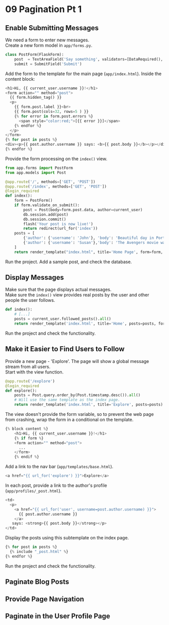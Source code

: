 # 09 Pagination Pt 1

## Enable Submitting Messages
We need a form to enter new messages.  
Create a new form model in `app/forms.py`.
```python
class PostForm(FlaskForm):
    post  = TextAreaField('Say something', validators=[DataRequired(), Length(min=1, max=140)])
    submit = SubmitField('Submit')
```
Add the form to the template for the main page (`app/index.html`). Inside the content block:
```python
<h1>Hi, {{ current_user.username }}!</h1>
<form action="" method="post">
  {{ form.hidden_tag() }}
  <p>
    {{ form.post.label }}<br>
    {{ form.post(cols=32, rows=5 ) }}
    {% for error in form.post.errors %}
      <span style="color:red;">[{{ error }}]</span>
    {% endfor %}
  </p>
</form>
{% for post in posts %}
<div><p>{{ post.author.username }} says: <b>{{ post.body }}</b></p></div>
{% endfor %}
```
Provide the form processing on the `index()` view.
```python
from app.forms import PostForm
from app.models import Post

@app.route('/', methods=['GET', 'POST'])
@app.route('/index', methods=['GET', 'POST'])
@login_required
def index():
    form = PostForm()
    if form.validate_on_submit():
        post = Post(body=form.post.data, author=current_user)
        db.session.add(post)
        db.session.commit()
        flash('Your post is now live!')
        return redirect(url_for('index'))
    posts = [
        {'author': {'username': 'John'}, 'body': 'Beautiful day in Portland!'},
        {'author': {'username': 'Susan'},'body': 'The Avengers movie was so cool!'}
    ]
    return render_template("index.html", title='Home Page', form=form, posts=posts)
```
Run the project. Add a sample post, and check the database.

## Display Messages
Make sure that the page displays actual messages.  
Make sure the `index()` view provides real posts by the user and other people the user follows.
```python
def index():
    # [...]
    posts = current_user.followed_posts().all()
    return render_template('index.html', title='Home', posts=posts, form=form)
```
Run the project and check the functionality.

## Make it Easier to Find Users to Follow
Provide a new page - 'Explore'. The page will show a global message stream from all users.  
Start with the view function.  
```python
@app.route('/explore')
@login_required
def explore():
    posts = Post.query.order_by(Post.timestamp.desc()).all()
    # Will use the same template as the index page.
    return render_template('index.html', title='Explore', posts=posts)
```
The view doesn't provide the form variable, so to prevent the web page from crashing, wrap the form in a conditional on the template.
```python
{% block content %}
    <h1>Hi, {{ current_user.username }}!</h1>
    {% if form %}
    <form action="" method="post">
      ...
    </form>
    {% endif %}
```
Add a link to the nav bar (`app/templates/base.html`).
```python
<a href="{{ url_for('explore') }}">Explore</a>
```
In each post, provide a link to the author's profile (`app/profiles/_post.html`).
```python
<td>
  <p>
    <a href="{{ url_for('user', username=post.author.username) }}">
      {{ post.author.username }}
    </a>
   says: <strong>{{ post.body }}</strong></p>
</td>
```
Display the posts using this subtemplate on the index page.
```python
{% for post in posts %}
  {% include "_post.html" %}
{% endfor %}
```
Run the project and check the functionality.

## Paginate Blog Posts

## Provide Page Navigation

## Paginate in the User Profile Page

##
